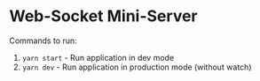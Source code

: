 # Web-Socket Mini-Server

Commands to run:
1. ``yarn start`` - Run application in dev mode
2. ``yarn dev`` - Run application in production mode (without watch)